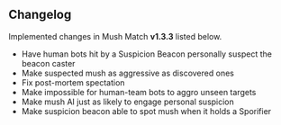 ## Changelog

Implemented changes in Mush Match **v1.3.3** listed below.

* Have human bots hit by a Suspicion Beacon personally suspect the beacon caster
* Make suspected mush as aggressive as discovered ones
* Fix post-mortem spectation
* Make impossible for human-team bots to aggro unseen targets
* Make mush AI just as likely to engage personal suspicion
* Make suspicion beacon able to spot mush when it holds a Sporifier
